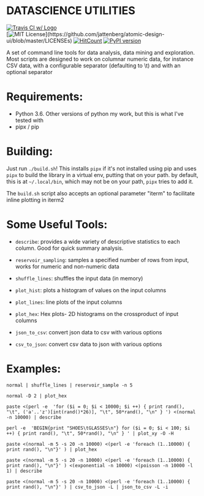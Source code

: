 DATASCIENCE UTILITIES
=====================

[![Travis CI w/ Logo](https://img.shields.io/travis/jattenberg/datascience-utilities/master.svg?logo=travis)](https://travis-ci.org/jattenberg/datascience-utilities)  
[![MIT License](https://img.shields.io/apm/l/atomic-design-ui.svg?)](https://github.com/jattenberg/atomic-design-ui/blob/master/LICENSEs)
[![HitCount](http://hits.dwyl.com/jattenberg/datascience-utilities.svg)](http://hits.dwyl.com/jattenberg/datascience-utilities)
[![PyPI version](https://badge.fury.io/py/datascience-utilities.svg)](https://badge.fury.io/py/datascience-utilities)


A set of command line tools for data analysis, data mining and exploration. Most scripts are designed to work on columnar numeric data, for instance CSV data, with a configurable separator (defaulting to \t) and with an optional separator

Requirements:
=============
- Python 3.6. Other versions of python my work, but this is what I've tested with
- pipx / pip


Building:
=========

Just run `./build.sh`! This installs `pipx` if it's not installed using pip and uses `pipx`
to build the library in a virtual env, putting that on your path. by default, this is at
`~/.local/bin`, which may not be on your path, `pipx` tries to add it. 

The `build.sh` script also accepts an optional parameter "iterm" to facilitate inline plotting in iterm2


Some Useful Tools:
==================

+ `describe`: provides a wide variety of descriptive statistics to each column. Good for quick summary analysis.

+ `reservoir_sampling`: samples a specified number of rows from input, works for numeric and non-numeric data

+ `shuffle_lines`: shuffles the input data (in memory)

+ `plot_hist`: plots a histogram of values on the input columns

+ `plot_lines`: line plots of the input columns

+ `plot_hex`: Hex plots- 2D histograms on the crossproduct of input columns

+ `json_to_csv`: convert json data to csv with various options

+ `csv_to_json`: convert csv data to json with various options


Examples:
=========

`normal | shuffle_lines | reservoir_sample -n 5`

`normal -D 2 | plot_hex`

`paste <(perl -e  'for ($i = 0; $i < 10000; $i ++) { print rand(), "\t", ('a'..'z')[int(rand()*26)], "\t", 50*rand(), "\n" } ') <(normal -n 10000) | describe`

`perl -e  'BEGIN{print "SHOES\tGLASSES\n"} for ($i = 0; $i < 100; $i ++) { print rand(), "\t", 50*rand(), "\n" } ' | plot_xy -O -H`

`paste <(normal -m 5 -s 20 -n 10000) <(perl -e 'foreach (1..10000) { print rand(), "\n"}' ) | plot_hex`

`paste <(normal -m 5 -s 20 -n 10000) <(perl -e 'foreach (1..10000) { print rand(), "\n"}' ) <(exponential -n 10000) <(poisson -n 10000 -l 1) | describe`

`paste <(normal -m 5 -s 20 -n 10000) <(perl -e 'foreach (1..10000) { print rand(), "\n"}' ) | csv_to_json -L | json_to_csv -L -i`
